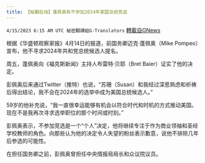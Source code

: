 ```yaml
---
title: 【秘翻在线】蓬佩奥称不参加2024年美国总统竞选
---
```

`4/15/2023 6:15 AM UTC 秘密翻譯組G-Translators` [轉載自GNews](https://gnews.org/articles/1130296)

根据《华盛顿观察家报》4月14日的报道，前国务卿迈克·蓬佩奥（Mike Pompeo）宣布，他不寻求2024年共和党总统候选人提名。

周五，蓬佩奥向《福克斯新闻》主持人布雷特·贝耶（Bret Baier）证实了他的决定。

彭佩奥后来通过Twitter（推特）也说，“苏珊（Susan）和我经过深思熟虑和祈祷后得出结论，我不会在2024年的选举中成为美国总统候选人。”

59岁的他补充说，“我一直很幸运能够有机会以符合时代和时机的方式推动美国。现在不是我再次寻求选举职位的那个时间或时刻。”

彭佩奥表示，不参加竞选是一个“个人”决定，他将继续专注于作为商业领袖和圣经学校教师的角色。向那些认为他的决定令人失望的粉丝表示歉意，说他不排除几年后参选的可能性。

在担任国务卿之前，彭佩奥曾担任中央情报局局长和众议院议员。
